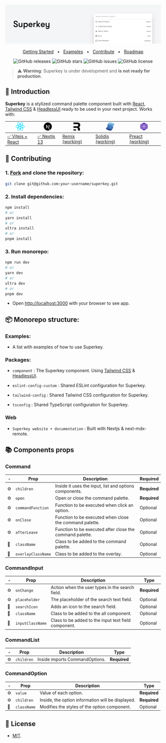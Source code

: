 <div align="center">

<a href="#">
<img src="./web/public/images/banner_gh.jpg" />
</a>

<p></p>

<a href="https://superkey.vercel.app/docs/getting-started">Getting Started</a>
<span>&nbsp;&nbsp;•&nbsp;&nbsp;</span>
<a href="https://github.com/pheralb/superkey/tree/main/examples">Examples</a>
<span>&nbsp;&nbsp;•&nbsp;&nbsp;</span>
<a href="#-getting-started">Contribute</a>
<span>&nbsp;&nbsp;•&nbsp;&nbsp;</span>
<a href="#-roadmap">Roadmap</a>

![GitHub releases](https://img.shields.io/github/release/pheralb/superkey)
![GitHub stars](https://img.shields.io/github/stars/pheralb/superkey)
![GitHub issues](https://img.shields.io/github/issues/pheralb/superkey)
![GitHub license](https://img.shields.io/github/license/pheralb/superkey)

</div>

> ⚠️ **Warning**: Superkey is under development and **is not ready for production**.

## 👋 Introduction

**Superkey** is a stylized command palette component built with [React](https://reactjs.org/), [Tailwind CSS](https://tailwindcss.com/) & [HeadlessUI](https://headlessui.com/) ready to be used in your next project. Works with:

| <img src="./web/public/images/other/react.svg" height="26px" alt="React"> | <img src="./web/public/images/other/nextjs.svg" height="26px" alt="Nextjs"> | <img src="./web/public/images/other/remix.svg" height="26px" alt="Remix"> | <img src="./web/public/images/other/solidjs.svg" height="26px" alt="Solidjs"> | <img src="./web/public/images/other/preact.svg" height="26px" alt="Preact"> |
| ------------------------------------------------------------------------- | --------------------------------------------------------------------------- | ------------------------------------------------------------------------- | ----------------------------------------------------------------------------- | --------------------------------------------------------------------------- |
| [✅ Vitejs + React](https://vitejs.dev/)                                  | [✅ Nextjs 13](https://nextjs.org/)                                         | [Remix (working)](https://remix.run/)                                            | [Solidjs (working)](https://www.solidjs.com/)                                        | [Preact (working)](https://preactjs.com/)                                          |

## 🤝 Contributing

### 1. [Fork](https://github.com/pheralb/superkey/fork) and clone the repository:

```bash
git clone git@github.com:your-username/superkey.git
```

### 2. Install dependencies:

```bash
npm install
# or
yarn install
# or
ultra install
# or
pnpm install
```

### 3. Run monorepo:

```bash
npm run dev
# or
yarn dev
# or
ultra dev
# or
pnpm dev
```

- Open [http://localhost:3000](http://localhost:3000) with your browser to see app.

## 📦 Monorepo structure:

### Examples:

- A list with examples of how to use Superkey.

### Packages:

- `component` : The Superkey component. Using [Tailwind CSS](https://tailwindcss.com/) & [HeadlessUI](https://headlessui.com/).

- `eslint-config-custom` : Shared ESLint configuration for Superkey.

- `tailwind-config` : Shared Tailwind CSS configuration for Superkey.

- `tsconfig` : Shared TypeScript configuration for Superkey.

### Web

- `Superkey website + documentation` : Built with Nextjs & next-mdx-remote.

## 📚 Components props

### Command

| -   | Prop               | Description                                              | Required     |
| --- | ------------------ | -------------------------------------------------------- | ------------ |
| ⚙️  | `children`         | Inside it uses the input, list and options components.   | **Required** |
| ⚙️  | `open`             | Open or close the command palette.                       | **Required** |
| ⚙️  | `commandFunction`  | Function to be executed when click an option.            | Optional     |
| ⚙️  | `onClose`          | Function to be executed when close the command palette.  | Optional     |
| ⚙️  | `afterLeave`       | Function to be executed after close the command palette. | Optional     |
| 🎨  | `className`        | Class to be added to the command palette.                | Optional     |
| 🎨  | `overlayClassName` | Class to be added to the overlay.                        | Optional     |

### CommandInput

| -   | Prop             | Description                                          | Type         |
| --- | ---------------- | ---------------------------------------------------- | ------------ |
| ⚙️  | `onChange`       | Action when the user types in the search field.      | **Required** |
| ⚙️  | `placeholder`    | The placeholder of the search text field.            | Optional     |
| 🎨  | `searchIcon`     | Adds an icon to the search field.                    | Optional     |
| 🎨  | `className`      | Class to be added to the all component.              | Optional     |
| 🎨  | `inputClassName` | Class to be added to the input text field component. | Optional     |

### CommandList

| -   | Prop       | Description                    | Type         |
| --- | ---------- | ------------------------------ | ------------ |
| ⚙️  | `children` | Inside imports CommandOptions. | **Required** |

### CommandOption

| -   | Prop        | Description                                       | Type         |
| --- | ----------- | ------------------------------------------------- | ------------ |
| ⚙️  | `value`     | Value of each option.                             | **Required** |
| ⚙️  | `children`  | Inside, the option information will be displayed. | **Required** |
| 🎨  | `className` | Modifies the styles of the option component.      | Optional     |

## 🔑 License

- [MIT](https://github.com/pheralb/superkey/blob/main/LICENSE).
